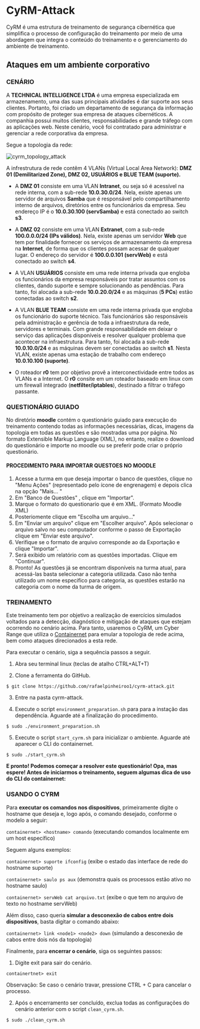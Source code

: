 # CyRM-Attack

CyRM é uma estrutura de treinamento de segurança cibernética que simplifica o processo de configuração do treinamento por meio de uma abordagem que integra o conteúdo do treinamento e o gerenciamento do ambiente de treinamento.


## Ataques em um ambiente corporativo

### CENÁRIO

A **TECHNICAL INTELLIGENCE LTDA** é uma empresa especializada em armazenamento, uma das suas principais atividades é dar suporte aos seus clientes. Portanto, foi criado um departamento de segurança da informação com propósito de proteger sua empresa de ataques cibernéticos. A companhia possui muitos clientes, responsabilidades e grande tráfego com as aplicações web. Neste cenário, você foi contratado para administrar e gerenciar a rede corporativa da empresa.

Segue a topologia da rede:

![cyrm_topology_attack](https://github.com/rafaelpinheiroo1/cyrm-attack/assets/14240615/e1a22566-7be1-44b5-925c-0175ab2c264b)

<!-- <div align-"center"> -->
<!-- <img src="https://user-images.githubusercontent.com/14240615/195457976-fbc519e4-2600-4dc5-8a71-537615418a08.png" width-"7px" /> -->
<!-- </div> -->

A infrestrutura de rede contêm 4 VLANs (Virtual Local Area Network): **DMZ 01 (Demilitarized Zone), DMZ 02, USUÁRIOS e BLUE TEAM (suporte).**

- A **DMZ 01** consiste em uma VLAN **Intranet**,  ou seja só é acessível na rede interna, com a sub-rede **10.0.30.0/24**. Nela, existe apenas um servidor de arquivos **Samba** que é responsável pelo compartilhamento interno de arquivos, diretórios entre os funcionários da empresa. Seu endereço IP é o **10.0.30.100 (servSamba)** e está conectado ao switch **s3**.

- A **DMZ 02** consiste em uma VLAN **Extranet**, com a sub-rede **100.0.0.0/24 (IPs válidos)**. Nela, existe apenas um servidor **Web** que tem por finalidade fornecer os serviços de armazenamento da empresa na **Internet**, de forma que os clientes possam acessar de qualquer lugar. O endereço do servidor é **100.0.0.101 (servWeb)** e está conectado ao switch **s4**.

- A VLAN **USUÁRIOS** consiste em uma rede interna privada que engloba os funcionários da empresa responsáveis por tratar assuntos com os clientes, dando suporte e sempre solucionando as pendências. Para tanto, foi alocada a sub-rede **10.0.20.0/24** e as máquinas (**5 PCs**) estão conectadas ao switch **s2**.

- A VLAN **BLUE TEAM** consiste em uma rede interna privada que engloba os funcionário do suporte técnico. Tais funcionários são responsáveis pela administração e gerência de toda a infraestrutura da rede, servidores e terminais. Com grande responsabilidade em deixar o serviço das aplicações disponíveis e resolver qualquer problema que acontecer na infraestrutura. Para tanto, foi alocada a sub-rede **10.0.10.0/24** e as máquinas devem ser conectadas ao switch **s1**. Nesta VLAN, existe apenas uma estação de trabalho com endereço **10.0.10.100 (suporte)**.

- O roteador **r0** tem por objetivo provê a interconectividade entre todos as VLANs e a Internet. O **r0** consite em um roteador baseado em linux com um firewall integrado (**netfilter/iptables**), destinado a filtrar o tráfego passante.

### QUESTIONÁRIO GUIADO

No diretório **moodle** contém o questionário guiado para execução do treinamento contendo todas as informações necessárias, dicas, imagens da topologia em todas as questões e são mostradas uma por página. No formato Extensible Markup Language (XML), no entanto, realize o download do questionário e importe no moodle ou se preferir pode criar o próprio questionário. 


#### PROCEDIMENTO PARA IMPORTAR QUESTOES NO MOODLE

1) Acesse a turma em que deseja importar o banco de questões, clique no "Menu Ações" (representado pelo ícone de engrenagem) e depois clica na opção "Mais… "
2) Em "Banco de Questões" , clique em "Importar".
3) Marque o formato do questionario que é em XML. (Formato Moodle XML)
4) Posteriomente clique em "Escolha um arquivo..."
5) Em "Enviar um arquivo" clique em "Escolher arquivo". Após selecionar o arquivo salvo no seu computador conforme o passo de Exportação clique em "Enviar este arquivo".
6) Verifique se o formato de arquivo corresponde ao da Exportação e clique "Importar".
7) Será exibido um relatório com as questões importadas. Clique em "Continuar".
8) Pronto! As questões já se encontram disponíveis na turma atual, para acessá-las basta selecionar a categoria utilizada. Caso não tenha utilizado um nome especifico para categoria, as questões estarão na categoria com o nome da turma de origem.

<!-- ### REQUISITO PARA USABILIDADE -->

### TREINAMENTO

Este treinamento tem por objetivo a realização de exercícios simulados voltados para a detecção, diagnóstico e mitigação de ataques que estejam ocorrendo no cenário acima. Para tanto, usaremos o CyRM, um Cyber Range que utiliza o [Containernet](https://github.com/containernet/containernet) para emular a topologia de rede acima, bem como ataques direcionados a esta rede.

Para executar o cenário, siga a sequência passos a seguir. 

1) Abra seu terminal linux (teclas de atalho CTRL+ALT+T)

2) Clone a ferramenta do GitHub.

```
$ git clone https://github.com/rafaelpinheiroo1/cyrm-attack.git
```
3) Entre na pasta cyrm-attack.

4) Execute o script `environment_preparation.sh` para para a instação das dependência. Aguarde até a finalização do procedimento.
```
$ sudo ./environment_preparation.sh
```
5) Execute o script `start_cyrm.sh` para inicializar o ambiente. Aguarde até aparecer o CLI do containernet.
```
$ sudo ./start_cyrm.sh
```

**E pronto! Podemos começar a resolver este questionário! Opa, mas espere! Antes de iniciarmos o treinamento, seguem algumas dica de uso do CLI do containernet:**

### USANDO O CYRM

Para **executar os comandos nos dispositivos**, primeiramente digite o hostname que deseja e, logo após, o comando desejado, conforme o modelo a seguir:

`containernet> <hostname> comando` (executando comandos localmente em um host específico)

Seguem alguns exemplos:

`containernet> suporte ifconfig` (exibe o estado das interface de rede do hostname suporte)

`containernet> saulo ps aux` (demonstra quais os processos estão ativo no hostname saulo)

`containernet> servWeb cat arquivo.txt` (exibe o que tem no arquivo de texto no hostname servWeb)

Além disso, caso queria **simular a desconexão de cabos entre dois dispositivos**, basta digitar o comando abaixo:

`containernet> link <node1> <node2> down` (simulando a desconexão de cabos entre dois nós da topologia)

Finalmente, para **encerrar o cenário**, siga os seguintes passos:

1) Digite exit para sair do cenário.

`containertnet> exit`

Observação: Se caso o cenário travar, pressione CTRL + C para cancelar o processo.

2) Após o encerramento ser concluído, exclua todas as configurações do cenário anterior com o script `clean_cyrm.sh`.
```
$ sudo ./clean_cyrm.sh
```

